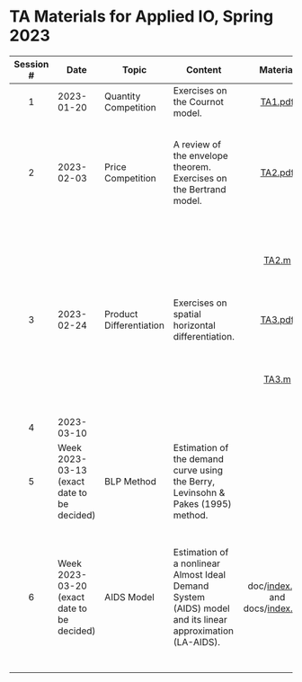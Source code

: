 # TA Materials for Applied IO, Spring 2023

| Session # 	| Date 	| Topic 	| Content 	| Material 	| Material Description 	|
|:---:|---	|---	|---	|:---:|---	|
|1| 2023-01-20 	| Quantity Competition 	| Exercises on the Cournot model. 	| [TA1.pdf](https://github.com/conghanzheng/Applied_IO_TA/blob/5618cf032325ca5174de83d82aa1589f68201d23/TA1.pdf) 	| Slides 	|
|2| 2023-02-03 	| Price Competition 	| A review of the envelope theorem. Exercises on the Bertrand model. 	| [TA2.pdf](https://github.com/conghanzheng/Applied_IO_TA/blob/5618cf032325ca5174de83d82aa1589f68201d23/TA2.pdf) 	| Slides. *Update*: compared to the version we used in class, new pages 21 and 22 have been added. 	|
| |  	|  	|  	| [TA2.m](https://github.com/conghanzheng/Applied_IO_TA/blob/5618cf032325ca5174de83d82aa1589f68201d23/TA2.m) 	| Symbolic math solver for maximization problems in TA2.pdf	|
|3| 2023-02-24 	| Product Differentiation 	| Exercises on spatial horizontal differentiation. 	| [TA3.pdf](https://github.com/conghanzheng/Applied_IO_TA/blob/5618cf032325ca5174de83d82aa1589f68201d23/TA3.pdf)  | Slides 	|
| |  	|  	|  	| [TA3.m](https://github.com/conghanzheng/Applied_IO_TA/blob/5618cf032325ca5174de83d82aa1589f68201d23/TA3.m) 	| Symbolic math solver for maximization problems in TA3.pdf  |
|4| 2023-03-10 |  |  |  |  |
|5| Week 2023-03-13 (exact date to be decided) | BLP Method 	| Estimation of the demand curve using the Berry, Levinsohn & Pakes (1995) method.  	|  	|  	|
|6| Week 2023-03-20 (exact date to be decided) | AIDS Model 	| Estimation of a nonlinear Almost Ideal Demand System (AIDS) model and its linear approximation (LA-AIDS). 	| doc/[index.pdf](https://github.com/conghanzheng/Applied_IO_TA/blob/5618cf032325ca5174de83d82aa1589f68201d23/docs/index.pdf) and docs/[index.html](https://conghanzheng.github.io/Applied_IO_TA/) 	| TA session notes. Documents generated from the <code>Rmd</code> source file, with the same content, code blocks included in the documents. 	|